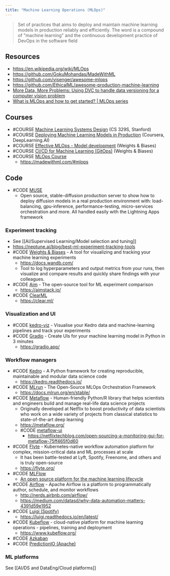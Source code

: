 ```yaml
---
title: "Machine Learning Operations (MLOps)"
---
```


> Set of practices that aims to deploy and maintain machine learning models in production reliably and efficiently. The word is a compound of "machine learning" and the continuous development practice of DevOps in the software field

## Resources
- https://en.wikipedia.org/wiki/MLOps
- https://github.com/GokuMohandas/MadeWithML
- https://github.com/visenger/awesome-mlops
- https://github.com/EthicalML/awesome-production-machine-learning
- [More Data, More Problems: Using DVC to handle data versioning for a computer vision problem](https://mlops.systems/tools/redactionmodel/computervision/mlops/2022/05/24/data-versioning-dvc.html)
- [What is MLOps and how to get started? | MLOps series](https://www.youtube.com/watch?v=LdLFJUlPa4Y)

## Courses
- #COURSE [Machine Learning Systems Design](https://stanford-cs329s.github.io/syllabus.html) (CS 329S, Stanford)
- #COURSE [Deploying Machine Learning Models in Production](https://www.coursera.org/learn/deploying-machine-learning-models-in-production) (Coursera, DeepLearning.AI)
- #COURSE [Effective MLOps - Model development](https://www.wandb.courses/courses/effective-mlops-model-development) (Weights & Biases)
- #COURSE [CI/CD for Machine Learning (GitOps)](https://www.wandb.courses/courses/ci-cd-for-machine-learning) (Weights & Biases)
- #COURSE [MLOps Course](https://github.com/GokuMohandas/mlops-course)
	- https://madewithml.com/#mlops

## Code
- #CODE [MUSE](https://github.com/Lightning-AI/stable-diffusion-deploy)
	- Open source, stable-diffusion production server to show how to deploy diffusion models in a real production environment with: load-balancing, gpu-inference, performance-testing, micro-services orchestration and more. All handled easily with the Lightning Apps framework

### Experiment tracking
- See [[AI/Supervised Learning/Model selection and tuning]]
- https://neptune.ai/blog/best-ml-experiment-tracking-tools
- #CODE [Weights & Biases](https://github.com/wandb/wandb) - A tool for visualizing and tracking your machine learning experiments
	- https://docs.wandb.com/
	- Tool to log hyperparameters and output metrics from your runs, then visualize and compare results and quickly share findings with your colleagues.
- #CODE [Aim](https://github.com/aimhubio/aim) - The open-source tool for ML experiment comparison
	- https://aimstack.io/
- #CODE [ClearML](https://github.com/allegroai/clearml)
	- https://clear.ml/

### Visualization and UI 
- #CODE [kedro-viz](https://github.com/kedro-org/kedro-viz) - Visualise your Kedro data and machine-learning pipelines and track your experiments
- #CODE [Gradio](https://github.com/gradio-app/gradio) - Create UIs for your machine learning model in Python in 3 minutes
	- https://gradio.app/

### Workflow managers
- #CODE [Kedro](https://github.com/kedro-org/kedro) - A Python framework for creating reproducible, maintainable and modular data science code
	- https://kedro.readthedocs.io/
- #CODE [MLrun](https://github.com/mlrun/mlrun) - The Open-Source MLOps Orchestration Framework
	- https://docs.mlrun.org/en/stable/
- #CODE [Metaflow](https://github.com/Netflix/metaflow) - Human-friendly Python/R library that helps scientists and engineers build and manage real-life data science projects
	- Originally developed at Netflix to boost productivity of data scientists who work on a wide variety of projects from classical statistics to state-of-the-art deep learning
	- https://metaflow.org/
	- #CODE [metaflow-ui](https://github.com/Netflix/metaflow-ui)
		- https://netflixtechblog.com/open-sourcing-a-monitoring-gui-for-metaflow-75ff465f0d60
- #CODE [Flyte](https://github.com/flyteorg/flyte) - Kubernetes-native workflow automation platform for complex, mission-critical data and ML processes at scale
	- It has been battle-tested at Lyft, Spotify, Freenome, and others and is truly open-source
	- https://flyte.org/
- #CODE [MLFlow](https://github.com/mlflow/mlflow/ )
	- [An open source platform for the machine learning lifecycle](https://mlflow.org)
- #CODE [Airflow](https://github.com/apache/airflow) - Apache Airflow is a platform to programmatically author, schedule, and monitor workflows
	- http://nerds.airbnb.com/airflow/
	- https://medium.com/datasd/why-data-automation-matters-4391d59e1952
- #CODE [Luigi (Spotify)](https://github.com/spotify/luigi)
	- https://luigi.readthedocs.io/en/latest/
- #CODE [Kubeflow](https://github.com/kubeflow/kubeflow) - cloud-native platform for machine learning operations - pipelines, training and deployment
	- https://www.kubeflow.org/
- #CODE [Azkaban](https://github.com/azkaban/azkaban)
- #CODE [PredictionIO (Apache)](https://predictionio.apache.org)

### ML platforms
See [[AI/DS and DataEng/Cloud platforms]]
